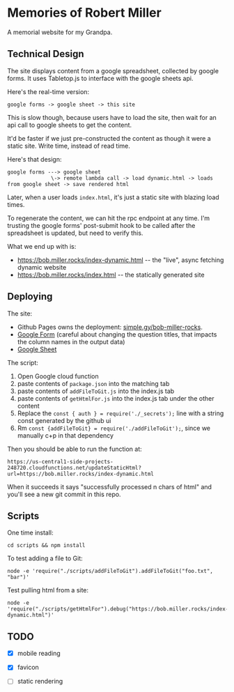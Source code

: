 # Memories of Robert Miller

A memorial website for my Grandpa.

## Technical Design

The site displays content from a google spreadsheet, collected by google forms. It uses Tabletop.js to interface with the google sheets api.

Here's the real-time version:

```
google forms -> google sheet -> this site
```

This is slow though, because users have to load the site, then wait for an api call to google sheets to get the content.

It'd be faster if we just pre-constructed the content as though it were a static site. Write time, instead of read time.

Here's that design:

```
google forms ---> google sheet
              \-> remote lambda call -> load dynamic.html -> loads from google sheet -> save rendered html
```

Later, when a user loads `index.html`, it's just a static site with blazing load times.

To regenerate the content, we can hit the rpc endpoint at any time. I'm trusting the google forms' post-submit hook to be called after the spreadsheet is updated, but need to verify this.

What we end up with is:

* https://bob.miller.rocks/index-dynamic.html -- the "live", async fetching dynamic website
* https://bob.miller.rocks/index.html -- the statically generated site

## Deploying

The site:

* Github Pages owns the deployment: [simple.gy/bob-miller-rocks](https://www.simple.gy/bob-miller-rocks/).
* [Google Form](https://docs.google.com/forms/d/1qA4iDTeJvQGKEHO4VAjOzD4Q-1f_VQ1wmWIKnX_RTL4/edit) (careful about changing the question titles, that impacts the column names in the output data)
* [Google Sheet](https://docs.google.com/spreadsheets/d/1VJ6Hw5bMgW3KzT9veA2EjQ_JIlcXsS2UYC2V8x4Gs2Y)

The script:

1. Open Google cloud function
1. paste contents of `package.json` into the matching tab
1. paste contents of `addFileToGit.js` into the index.js tab
1. paste contents of `getHtmlFor.js` into the index.js tab under the other content
1. Replace the `const { auth } = require('./_secrets');` line with a string const generated by the github ui
1. Rm `const {addFileToGit} = require('./addFileToGit');`, since we manually c+p in that dependency

Then you should be able to run the function at:

    https://us-central1-side-projects-248720.cloudfunctions.net/updateStaticHtml?url=https://bob.miller.rocks/index-dynamic.html

When it succeeds it says "successfully processed n chars of html" and you'll see a new git commit in this repo.

## Scripts

One time install:

    cd scripts && npm install

To test adding a file to Git:

    node -e 'require("./scripts/addFileToGit").addFileToGit("foo.txt", "bar")'
    
Test pulling html from a site:

    node -e 'require("./scripts/getHtmlFor").debug("https://bob.miller.rocks/index-dynamic.html")'


## TODO

- [x] mobile reading
- [x] favicon
- [ ] static rendering

